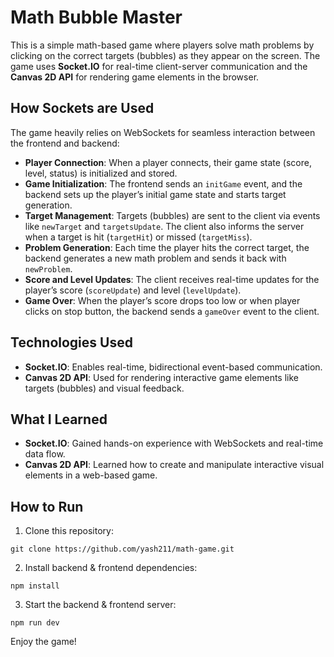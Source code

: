 # Math Bubble Master

This is a simple math-based game where players solve math problems by clicking on the correct targets (bubbles) as they appear on the screen. The game uses **Socket.IO** for real-time client-server communication and the **Canvas 2D API** for rendering game elements in the browser.

## How Sockets are Used

The game heavily relies on WebSockets for seamless interaction between the frontend and backend:

- **Player Connection**: When a player connects, their game state (score, level, status) is initialized and stored.
- **Game Initialization**: The frontend sends an `initGame` event, and the backend sets up the player’s initial game state and starts target generation.
- **Target Management**: Targets (bubbles) are sent to the client via events like `newTarget` and `targetsUpdate`. The client also informs the server when a target is hit (`targetHit`) or missed (`targetMiss`).
- **Problem Generation**: Each time the player hits the correct target, the backend generates a new math problem and sends it back with `newProblem`.
- **Score and Level Updates**: The client receives real-time updates for the player’s score (`scoreUpdate`) and level (`levelUpdate`).
- **Game Over**: When the player’s score drops too low or when player clicks on stop button, the backend sends a `gameOver` event to the client.

## Technologies Used

- **Socket.IO**: Enables real-time, bidirectional event-based communication.
- **Canvas 2D API**: Used for rendering interactive game elements like targets (bubbles) and visual feedback.

## What I Learned

- **Socket.IO**: Gained hands-on experience with WebSockets and real-time data flow.
- **Canvas 2D API**: Learned how to create and manipulate interactive visual elements in a web-based game.


## How to Run
1. Clone this repository:
```
git clone https://github.com/yash211/math-game.git
```
2. Install backend & frontend dependencies:
```
npm install
```
3. Start the backend & frontend server:
```
npm run dev
```

Enjoy the game!